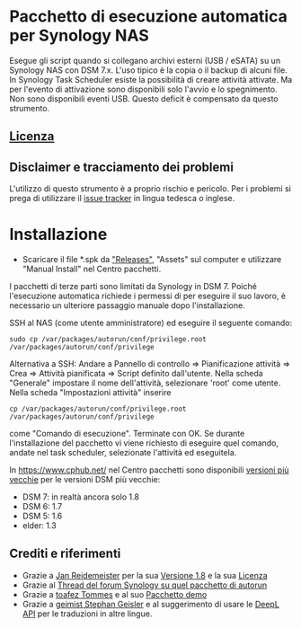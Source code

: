 # Pacchetto di esecuzione automatica per Synology NAS
Esegue gli script quando si collegano archivi esterni (USB / eSATA) su un Synology NAS con DSM 7.x. L'uso tipico è la copia o il backup di alcuni file.
In Synology Task Scheduler esiste la possibilità di creare attività attivate. Ma per l'evento di attivazione sono disponibili solo l'avvio e lo spegnimento. Non sono disponibili eventi USB. Questo deficit è compensato da questo strumento.

## [Licenza](https://htmlpreview.github.io/?https://github.com/schmidhorst/synology-autorun/blob/main/package/ui/licence_ita.html)

## Disclaimer e tracciamento dei problemi
L'utilizzo di questo strumento è a proprio rischio e pericolo.
Per i problemi si prega di utilizzare il [issue tracker](https://github.com/schmidhorst/synology-autorun/issues) in lingua tedesca o inglese.

# Installazione
* Scaricare il file *.spk da ["Releases"](https://github.com/schmidhorst/synology-autorun/releases), "Assets" sul computer e utilizzare "Manual Install" nel Centro pacchetti.

I pacchetti di terze parti sono limitati da Synology in DSM 7. Poiché l'esecuzione automatica richiede i permessi di
per eseguire il suo lavoro, è necessario un ulteriore passaggio manuale dopo l'installazione.

SSH al NAS (come utente amministratore) ed eseguire il seguente comando:
```shell
sudo cp /var/packages/autorun/conf/privilege.root /var/packages/autorun/conf/privilege
```
Alternativa a SSH:
Andare a Pannello di controllo => Pianificazione attività => Crea => Attività pianificata => Script definito dall'utente. Nella scheda "Generale" impostare il nome dell'attività, selezionare 'root' come utente. Nella scheda "Impostazioni attività" inserire
```shell
cp /var/packages/autorun/conf/privilege.root /var/packages/autorun/conf/privilege
```
come "Comando di esecuzione". Terminate con OK. Se durante l'installazione del pacchetto vi viene richiesto di eseguire quel comando, andate nel task scheduler, selezionate l'attività ed eseguitela.

In https://www.cphub.net/ nel Centro pacchetti sono disponibili [versioni più vecchie](https://github.com/reidemei/synology-autorun) per le versioni DSM più vecchie:
* DSM 7: in realtà ancora solo 1.8
* DSM 6: 1.7
* DSM 5: 1.6
* elder: 1.3

## Crediti e riferimenti
- Grazie a [Jan Reidemeister](https://github.com/reidemei) per la sua [Versione 1.8](https://github.com/reidemei/synology-autorun) e la sua [Licenza](https://github.com/reidemei/synology-autorun/blob/main/LICENSE)
- Grazie al [Thread del forum Synology su quel pacchetto di autorun](https://www.synology-forum.de/threads/autorun-fuer-ext-datentraeger.18360/)
- Grazie a [toafez Tommes](https://github.com/toafez) e al suo [Pacchetto demo](https://github.com/toafez/DSM7DemoSPK)
- Grazie a [geimist Stephan Geisler](https://github.com/geimist) e al suggerimento di usare le [DeepL API](https://www.deepl.com/docs-api) per le traduzioni in altre lingue.

